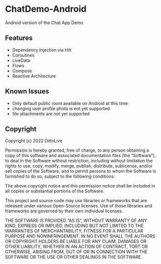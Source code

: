 # ChatDemo-Android
Android version of the Chat App Demo

## Features
- Dependency Injection via Hilt
- Coroutines
- LiveData
- Flows
- Compose
- Reactive Architecture

## Known Issues
- Only default public room available on Android at this time
- changing user profile photo is not yet supported
- file attachments are not yet supported
 
 ## Copyright
Copyright (c) 2022 DittoLive

Permission is hereby granted, free of charge, to any person obtaining a copy
of this software and associated documentation files (the “Software”), to deal
In the Software without restriction, including without limitation the rights
to use, copy, modify, merge, publish, distribute, sublicense, and/or sell
copies of the Software, and to permit persons to whom the Software is
furnished to do so, subject to the following conditions:

The above copyright notice and this permission notice shall be included in
all copies or substantial portions of the Software.

This project and source code may use libraries or frameworks that are
released under various Open-Source licenses. Use of those libraries and
frameworks are governed by their own individual licenses.

THE SOFTWARE IS PROVIDED “AS IS”, WITHOUT WARRANTY OF ANY KIND, EXPRESS OR
IMPLIED, INCLUDING BUT NOT LIMITED TO THE WARRANTIES OF MERCHANTABILITY,
FITNESS FOR A PARTICULAR PURPOSE AND NONINFRINGEMENT. IN NO EVENT SHALL THE
AUTHORS OR COPYRIGHT HOLDERS BE LIABLE FOR ANY CLAIM, DAMAGES OR OTHER
LIABILITY, WHETHER IN AN ACTION OF CONTRACT, TORT OR OTHERWISE, ARISING FROM,
OUT OF OR IN CONNECTION WITH THE SOFTWARE OR THE USE OR OTHER DEALINGS IN
THE SOFTWARE.